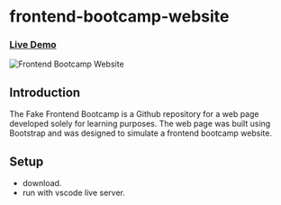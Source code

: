 # frontend-bootcamp-website

### [Live Demo](https://chimerical-kringle-1bb7d5.netlify.app/)

![Frontend Bootcamp Website](https://i.ibb.co/XxCt7BQ/bootcamp.png)

## Introduction 
The Fake Frontend Bootcamp is a Github repository for a web page developed solely for learning purposes. The web page was built using Bootstrap and was designed to simulate a frontend bootcamp website.

## Setup
- download.
- run with vscode live server.
